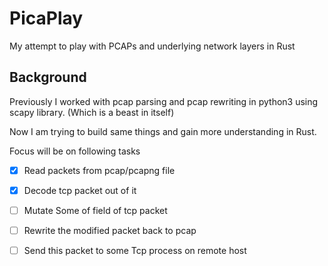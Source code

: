 # PicaPlay
My attempt  to play with PCAPs and underlying network layers in Rust


## Background
Previously I worked with pcap parsing and pcap rewriting in python3 using scapy library. (Which is a beast in itself)

Now I am trying to build same things and gain more understanding in Rust.


Focus will be on following tasks

- [x] Read packets from pcap/pcapng file
- [x] Decode tcp packet out of it
- [ ] Mutate Some of field of tcp packet
- [ ] Rewrite the modified packet back to pcap
- [ ] Send this packet to some Tcp process on remote host



  